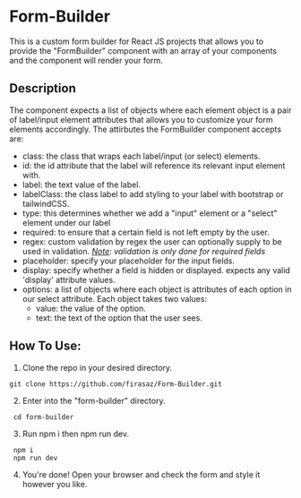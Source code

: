 # Form-Builder
This is a custom form builder for React JS projects that allows you to provide the "FormBuilder" component with an array of your components and the component will render your form.

## Description
The component expects a list of objects where each element object is a pair of label/input element attributes that allows you to customize your form elements accordingly. The attirbutes the FormBuilder component accepts are:
- class: the class that wraps each label/input (or select) elements.
- id: the id attribute that the label will reference its relevant input element with.
- label: the text value of the label.
- labelClass: the class label to add styling to your label with bootstrap or tailwindCSS.
- type: this determines whether we add a "input" element or a "select" element under our label
- required: to ensure that a certain field is not left empty by the user.
- regex: custom validation by regex the user can optionally supply to be used in validation. *<ins>Note</ins>: validation is only done for required fields*
- placeholder: specify your placeholder for the input fields.
- display: specify whether a field is hidden or displayed. expects any valid 'display' attribute values.
- options: a list of objects where each object is attributes of each option in our select attribute. Each object takes two values:
  - value: the value of the option.
  - text: the text of the option that the user sees.

## How To Use:
1. Clone the repo in your desired directory.
  ```
  git clone https://github.com/firasaz/Form-Builder.git
  ```
2. Enter into the "form-builder" directory.
 ```
  cd form-builder
 ```  
3. Run npm i then npm run dev.
  ```
   npm i
   npm run dev
  ```
4.  You're done! Open your browser and check the form and style it however you like.
